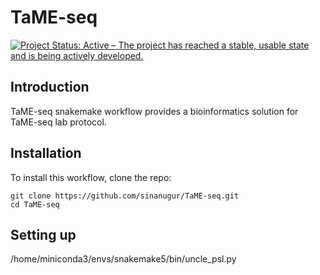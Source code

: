 # TaME-seq
[![Project Status: Active – The project has reached a stable, usable state and is being actively developed.](http://www.repostatus.org/badges/latest/active.svg)](http://www.repostatus.org/#active) 

Introduction
------------
TaME-seq snakemake workflow provides a bioinformatics solution for TaME-seq lab protocol.


Installation
------------
To install this workflow, clone the repo:

```
git clone https://github.com/sinanugur/TaME-seq.git
cd TaME-seq

```

Setting up
------------
/home/miniconda3/envs/snakemake5/bin/uncle_psl.py
